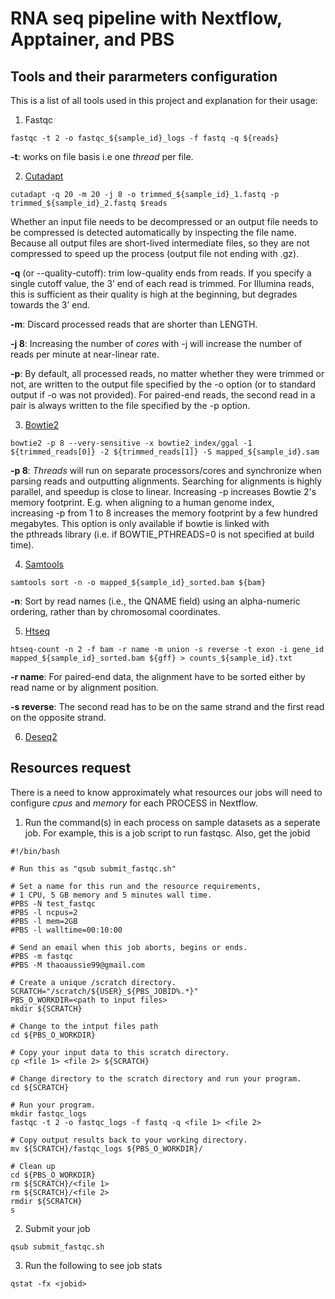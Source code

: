 # RNA seq pipeline with Nextflow, Apptainer, and PBS 

## Tools and their pararmeters configuration 

This is a list of all tools used in this project and explanation for their usage: 

1. Fastqc

```
fastqc -t 2 -o fastqc_${sample_id}_logs -f fastq -q ${reads}
```
__-t__: works on file basis i.e one _thread_ per file. 

2. [Cutadapt](https://cutadapt.readthedocs.io/en/v4.8/guide.html#basic-usage)

```
cutadapt -q 20 -m 20 -j 8 -o trimmed_${sample_id}_1.fastq -p trimmed_${sample_id}_2.fastq $reads
```

Whether an input file needs to be decompressed or an output file needs to be compressed is detected automatically by inspecting the file name. Because all output files are short-lived intermediate files, so they are not compressed to speed up the process (output file not ending with .gz). 

__-q__ (or --quality-cutoff): trim low-quality ends from reads. If you specify a single cutoff value, the 3’ end of each read is trimmed. For Illumina reads, this is sufficient as their quality is high at the beginning, but degrades towards the 3’ end.

__-m__: Discard processed reads that are shorter than LENGTH.

__-j 8__: Increasing the number of _cores_ with -j will increase the number of reads per minute at near-linear rate.

__-p__: By default, all processed reads, no matter whether they were trimmed or not, are written to the output file specified by the -o option (or to standard output if -o was not provided). For paired-end reads, the second read in a pair is always written to the file specified by the -p option.

3. [Bowtie2](https://bowtie-bio.sourceforge.net/bowtie2/manual.shtml)

```
bowtie2 -p 8 --very-sensitive -x bowtie2_index/ggal -1 ${trimmed_reads[0]} -2 ${trimmed_reads[1]} -S mapped_${sample_id}.sam
```
__-p 8__: _Threads_ will run on separate processors/cores and synchronize when parsing reads and outputting alignments. Searching for alignments is highly parallel, and speedup is close to linear. Increasing -p increases Bowtie 2's memory footprint. E.g. when aligning to a human genome index, increasing -p from 1 to 8 increases the memory footprint by a few hundred megabytes. This option is only available if bowtie is linked with the pthreads library (i.e. if BOWTIE_PTHREADS=0 is not specified at build time).

4. [Samtools](https://www.htslib.org/doc/samtools-sort.html)

```
samtools sort -n -o mapped_${sample_id}_sorted.bam ${bam} 
```

__-n__: Sort by read names (i.e., the QNAME field) using an alpha-numeric ordering, rather than by chromosomal coordinates. 

5. [Htseq](https://htseq.readthedocs.io/en/release_0.11.1/count.html)

```
htseq-count -n 2 -f bam -r name -m union -s reverse -t exon -i gene_id mapped_${sample_id}_sorted.bam ${gff} > counts_${sample_id}.txt
```

__-r name__: For paired-end data, the alignment have to be sorted either by read name or by alignment position. 

__-s reverse__: The second read has to be on the same strand and the first read on the opposite strand. 

6. [Deseq2](https://master.bioconductor.org/packages/release/workflows/vignettes/rnaseqGene/inst/doc/rnaseqGene.html)

## Resources request 

There is a need to know approximately what resources our jobs will need to configure _cpus_ and _memory_ for each PROCESS in Nextflow.

1. Run the command(s) in each process on sample datasets as a seperate job. For example, this is a job script to run fastqsc. Also, get the jobid
```
#!/bin/bash

# Run this as "qsub submit_fastqc.sh"

# Set a name for this run and the resource requirements,
# 1 CPU, 5 GB memory and 5 minutes wall time.
#PBS -N test_fastqc
#PBS -l ncpus=2
#PBS -l mem=2GB
#PBS -l walltime=00:10:00

# Send an email when this job aborts, begins or ends.
#PBS -m fastqc 
#PBS -M thaoaussie99@gmail.com

# Create a unique /scratch directory.
SCRATCH="/scratch/${USER}_${PBS_JOBID%.*}"
PBS_O_WORKDIR=<path to input files>
mkdir ${SCRATCH}

# Change to the intput files path
cd ${PBS_O_WORKDIR}

# Copy your input data to this scratch directory.
cp <file 1> <file 2> ${SCRATCH}

# Change directory to the scratch directory and run your program.
cd ${SCRATCH}

# Run your program.
mkdir fastqc_logs
fastqc -t 2 -o fastqc_logs -f fastq -q <file 1> <file 2>

# Copy output results back to your working directory. 
mv ${SCRATCH}/fastqc_logs ${PBS_O_WORKDIR}/

# Clean up
cd ${PBS_O_WORKDIR}
rm ${SCRATCH}/<file 1>
rm ${SCRATCH}/<file 2>
rmdir ${SCRATCH}
s
```

2. Submit your job

```
qsub submit_fastqc.sh
```

3. Run the following to see job stats

```
qstat -fx <jobid>
```
